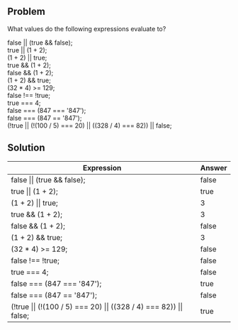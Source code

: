 ## Problem
What values do the following expressions evaluate to?

false || (true && false);\
true || (1 + 2);\
(1 + 2) || true;\
true && (1 + 2);\
false && (1 + 2);\
(1 + 2) && true;\
(32 * 4) >= 129;\
false !== !true;\
true === 4;\
false === (847 === '847');\
false === (847 == '847');\
(!true || (!(100 / 5) === 20) || ((328 / 4) === 82)) || false;

## Solution

| Expression | Answer |
| ---------- | ----------  |
| false \|\| (true && false); | false |
| true \|\| (1 + 2); | true |
| (1 + 2) \|\| true; | 3 |
| true && (1 + 2); | 3 |
| false && (1 + 2); | false |
| (1 + 2) && true; | 3|
| (32 * 4) >= 129; | false |
| false !== !true; | false |
| true === 4; | false |
| false === (847 === '847'); | true |
| false === (847 == '847'); | false |
| (!true \|\| (!(100 / 5) === 20) \|\| ((328 / 4) === 82)) \|\| false; | true |
